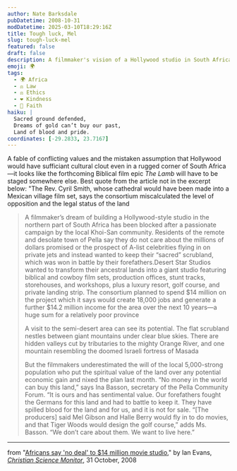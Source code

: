 ```yaml
---
author: Nate Barksdale
pubDatetime: 2008-10-31
modDatetime: 2025-03-10T18:29:16Z
title: Tough luck, Mel
slug: tough-luck-mel
featured: false
draft: false
description: A filmmaker's vision of a Hollywood studio in South Africa clashes with the local Khoi-San community's deep connection to their ancestral land.
emoji: 🌍
tags:
  - 🌍 Africa
  - ⚖️ Law
  - ⚖️ Ethics
  - ❤️ Kindness
  - 🙏 Faith
haiku: |
  Sacred ground defended,  
  Dreams of gold can’t buy our past,  
  Land of blood and pride.
coordinates: [-29.2833, 23.7167]
---
```


A fable of conflicting values and the mistaken assumption that Hollywood would have sufficiant cultural clout even in a rugged corner of South Africa—it looks like the forthcoming Biblical film epic _The Lamb_ will have to be staged somewhere else. Best quote from the article not in the excerpt below: "The Rev. Cyril Smith, whose cathedral would have been made into a Mexican village film set, says the consortium miscalculated the level of opposition and the legal status of the land

> A filmmaker’s dream of building a Hollywood-style studio in the northern part of South Africa has been blocked after a passionate campaign by the local Khoi-San community. Residents of the remote and desolate town of Pella say they do not care about the millions of dollars promised or the prospect of A-list celebrities flying in on private jets and instead wanted to keep their “sacred” scrubland, which was won in battle by their forefathers.Desert Star Studios wanted to transform their ancestral lands into a giant studio featuring biblical and cowboy film sets, production offices, stunt tracks, storehouses, and workshops, plus a luxury resort, golf course, and private landing strip. The consortium planned to spend $14 million on the project which it says would create 18,000 jobs and generate a further $14.2 million income for the area over the next 10 years—a huge sum for a relatively poor province
>
> A visit to the semi-desert area can see its potential. The flat scrubland nestles between giant mountains under clear blue skies. There are hidden valleys cut by tributaries to the mighty Orange River, and one mountain resembling the doomed Israeli fortress of Masada
>
> But the filmmakers underestimated the will of the local 5,000-strong population who put the spiritual value of the land over any potential economic gain and nixed the plan last month. “No money in the world can buy this land,” says Ina Basson, secretary of the Pella Community Forum. “It is ours and has sentimental value. Our forefathers fought the Germans for this land and had to battle to keep it. They have spilled blood for the land and for us, and it is not for sale. “[The producers] said Mel Gibson and Halle Berry would fly in to do movies, and that Tiger Woods would design the golf course,” adds Ms. Basson. “We don’t care about them. We want to live here.”

---

from "[Africans say 'no deal' to $14 million movie studio](http://www.csmonitor.com/2008/1031/p07s01-woaf.html)," by Ian Evans, [_Christian Science Monitor_](http://www.csmonitor.com/2008/1031/p07s01-woaf.html), 31 October, 2008
